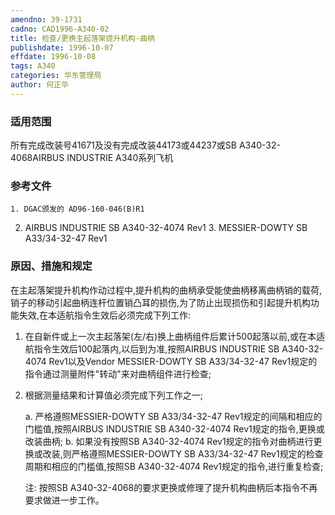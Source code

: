 ```yaml
---
amendno: 39-1731
cadno: CAD1996-A340-02
title: 检查/更换主起落架提升机构-曲柄
publishdate: 1996-10-07
effdate: 1996-10-08
tags: A340
categories: 华东管理局
author: 何正华
---
```


### 适用范围 
所有完成改装号41671及没有完成改装44173或44237或SB A340-32-4068AIRBUS INDUSTRIE A340系列飞机

### 参考文件
    1. DGAC颁发的 AD96-160-046(B)R1 
2. AIRBUS INDUSTRIE SB A340-32-4074 Rev1 
    3. MESSIER-DOWTY SB A33/34-32-47 Rev1             


### 原因、措施和规定 
在主起落架提升机构作动过程中,提升机构的曲柄承受能使曲柄移离曲柄销的载荷,销子的移动引起曲柄连杆位置销凸耳的损伤,为了防止出现损伤和引起提升机构功能失效,在本适航指令生效后必须完成下列工作: 
1. 在自新件或上一次主起落架(左/右)换上曲柄组件后累计500起落以前,或在本适航指令生效后100起落内,以后到为准,按照AIRBUS INDUSTRIE SB A340-32-4074 Rev1以及Vendor MESSIER-DOWTY SB A33/34-32-47 Rev1规定的指令通过测量附件"转动"来对曲柄组件进行检查; 
2. 根据测量结果和计算值必须完成下列工作之一; 
  
     a. 严格遵照MESSIER-DOWTY SB  A33/34-32-47 Rev1规定的间隔和相应的门槛值,按照AIRBUS INDUSTRIE SB A340-32-4074 Rev1规定的指令,更换或改装曲柄; 
     b. 如果没有按照SB A340-32-4074 Rev1规定的指令对曲柄进行更换或改装,则严格遵照MESSIER-DOWTY SB A33/34-32-47 Rev1规定的检查周期和相应的门槛值,按照SB A340-32-4074 Rev1规定的指令,进行重复检查; 

    注: 按照SB A340-32-4068的要求更换或修理了提升机构曲柄后本指令不再要求做进一步工作。 
